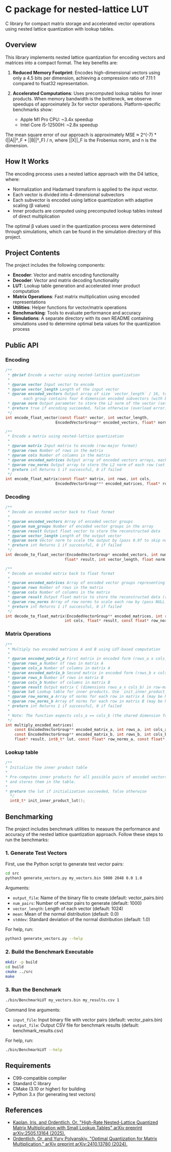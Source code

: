 # C package for nested-lattice LUT

C library for compact matrix storage and accelerated vector operations using nested lattice quantization with lookup tables.

## Overview

This library implements nested lattice quantization for encoding vectors and matrices into a compact format. The key benefits are:

1. **Reduced Memory Footprint**: Encodes high-dimensional vectors using only a 4.5 bits per dimension, achieving a compression ratio of 7.11:1 compared to float32 representation.

2. **Accelerated Computations**: Uses precomputed lookup tables for inner products. When memory bandwidth is the bottleneck, we observe speedups of approximately 3x for vector operations. Platform-specific benchmarks show:
    - Apple M1 Pro CPU: ~3.4x speedup
    - Intel Core i5-12500H: ~2.8x speedup

The mean square error of our approach is approximately MSE ≈ 2^(-7) * (||A||²_F * ||B||²_F) / n, where ||X||_F  is the Frobenius norm, and n is the dimension.


## How It Works

The encoding process uses a nested lattice approach with the D4 lattice, where:
- Normalization and Hadamard transform is applied to the input vector.
- Each vector is divided into 4-dimensional subvectors
- Each subvector is encoded using lattice quantization with adaptive scaling (β values)
- Inner products are computed using precomputed lookup tables instead of direct multiplication

The optimal β values used in the quantization process were determined through simulations, which can be found in the simulation directory of this project.

## Project Contents

The project includes the following components:

- **Encoder**: Vector and matrix encoding functionality
- **Decoder**: Vector and matrix decoding functionality
- **LUT**: Lookup table generation and accelerated inner product computation
- **Matrix Operations**: Fast matrix multiplication using encoded representations
- **Utilities**: Helper functions for vector/matrix operations
- **Benchmarking**: Tools to evaluate performance and accuracy
- **Simulations**: A separate directory with its own README containing simulations used to determine optimal beta values for the quantization process

## Public API

### Encoding

```c
/**
 * @brief Encode a vector using nested-lattice quantization
 *
 * @param vector Input vector to encode
 * @param vector_length Length of the input vector
 * @param encoded_vectors Output array of size `vector_length` / 16, to store the coencoding result.
        each group contains four 4-dimension encoded subvectors (with b_0, b_1 ∈ [4]^4 for each subvector).
 * @param norm Output parameter to store the L2 norm of the vector (set to NULL if not needed)
 * @return true if encoding succeeded, false otherwise (overload error)
 */
int encode_float_vector(const float* vector, int vector_length,
                      EncodedVectorGroup** encoded_vectors, float* norm);

/**
 * Encode a matrix using nested-lattice quantization
 *
 * @param matrix Input matrix to encode (row-major format)
 * @param rows Number of rows in the matrix
 * @param cols Number of columns in the matrix
 * @param encoded_matrices Output array of encoded vectors arrays, each of size `rows` / 16.
 * @param row_norms Output array to store the L2 norm of each row (set to NULL if not needed)
 * @return int Returns 1 if successful, 0 if failed
 */
int encode_float_matrix(const float* matrix, int rows, int cols,
                      EncodedVectorGroup*** encoded_matrices, float* row_norms);
```

### Decoding

```c
/**
 * Decode an encoded vector back to float format
 *
 * @param encoded_vectors Array of encoded vector groups
 * @param num_groups Number of encoded vector groups in the array
 * @param result Output float vector to store the reconstructed data
 * @param vector_length Length of the output vector
 * @param norm Vector norm to scale the output by (pass 0.0f to skip normalization)
 * @return int Returns 1 if successful, 0 if failed
 */
int decode_to_float_vector(EncodedVectorGroup* encoded_vectors, int num_groups, 
                          float* result, int vector_length, float norm);

/**
 * Decode an encoded matrix back to float format
 *
 * @param encoded_matrices Array of encoded vector groups representing a matrix
 * @param rows Number of rows in the matrix
 * @param cols Number of columns in the matrix
 * @param result Output float matrix to store the reconstructed data (row-major format)
 * @param row_norms Array of row norms to scale each row by (pass NULL to skip normalization)
 * @return int Returns 1 if successful, 0 if failed
 */
int decode_to_float_matrix(EncodedVectorGroup** encoded_matrices, int rows, 
                          int cols, float* result, const float* row_norms);
```

### Matrix Operations

```c
/**
 * Multiply two encoded matrices A and B using LUT-based computation
 * 
 * @param encoded_matrix_a First matrix in encoded form (rows_a x cols_a)
 * @param rows_a Number of rows in matrix A
 * @param cols_a Number of columns in matrix A
 * @param encoded_matrix_b Second matrix in encoded form (rows_b x cols_b)
 * @param rows_b Number of rows in matrix B
 * @param cols_b Number of columns in matrix B
 * @param result Output matrix C (dimensions rows_a x cols_b) in row-major format
 * @param lut Lookup table for inner products. Use `init_inner_product_lut()` to initialize
 * @param row_norms_a Array of norms for each row in matrix A (may be NULL)
 * @param row_norms_b Array of norms for each row in matrix B (may be NULL)
 * @return int Returns 1 if successful, 0 if failed
 *
 * Note: The function expects cols_a == cols_b (the shared dimension for multiplication)
 */
int multiply_encoded_matrices(
    const EncodedVectorGroup** encoded_matrix_a, int rows_a, int cols_a,
    const EncodedVectorGroup** encoded_matrix_b, int rows_b, int cols_b,
    float* result, int8_t* lut, const float* row_norms_a, const float* row_norms_b);
```


### Lookup table

```c
/**
* Initialize the inner product table
*
* Pre-computes inner products for all possible pairs of encoded vectors
* and stores them in the table.
*
* @return the lut if initialization succeeded, false otherwise
  */
  int8_t* init_inner_product_lut();
```


## Benchmarking

The project includes benchmark utilities to measure the performance and accuracy of the nested lattice quantization approach. Follow these steps to run the benchmarks:

### 1. Generate Test Vectors

First, use the Python script to generate test vector pairs:

```bash
cd src
python3 generate_vectors.py my_vectors.bin 5000 2048 0.0 1.0
```

Arguments:
- `output_file`: Name of the binary file to create (default: vector_pairs.bin)
- `num_pairs`: Number of vector pairs to generate (default: 1000)
- `vector_length`: Length of each vector (default: 1024)
- `mean`: Mean of the normal distribution (default: 0.0)
- `stddev`: Standard deviation of the normal distribution (default: 1.0)

For help, run:
```bash
python3 generate_vectors.py --help
```

### 2. Build the Benchmark Executable

```bash
mkdir -p build
cd build
cmake ../src
make
```

### 3. Run the Benchmark

```bash
./bin/BenchmarkLUT my_vectors.bin my_results.csv 1
```

Command line arguments:
- `input_file`: Input binary file with vector pairs (default: vector_pairs.bin)
- `output_file`: Output CSV file for benchmark results (default: benchmark_results.csv)

For help, run:
```bash
./bin/BenchmarkLUT --help
```

## Requirements

- C99-compatible compiler
- Standard C library
- CMake (3.10 or higher) for building
- Python 3.x (for generating test vectors)


## References

- [Kaplan, Iris, and Ordentlich, Or. "High-Rate Nested-Lattice Quantized Matrix Multiplication with Small Lookup Tables" arXiv preprint arXiv:2505.13164 (2025).](https://arxiv.org/abs/2505.13164)
- [Ordentlich, Or, and Yury Polyanskiy. "Optimal Quantization for Matrix Multiplication." arXiv preprint arXiv:2410.13780 (2024).](https://arxiv.org/abs/2410.13780)



